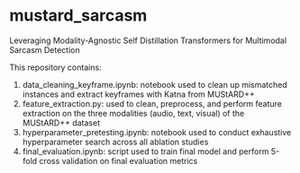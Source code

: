# mustard_sarcasm
Leveraging Modality-Agnostic Self Distillation Transformers for Multimodal Sarcasm Detection


This repository contains:
1) data_cleaning_keyframe.ipynb:
   notebook used to clean up mismatched instances and extract keyframes with Katna from MUStARD++
3) feature_extraction.py:
   used to clean, preprocess, and perform feature extraction on the three modalities (audio, text, visual) of the MUStARD++ dataset
4) hyperparameter_pretesting.ipynb:
   notebook used to conduct exhaustive hyperparameter search across all ablation studies
5) final_evaluation.ipynb:
   script used to train final model and perform 5-fold cross validation on final evaluation metrics
